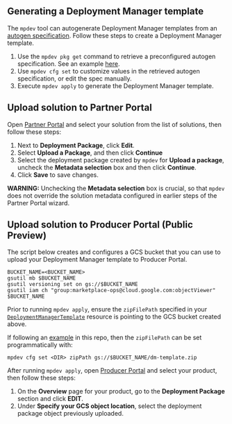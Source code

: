 ## Generating a Deployment Manager template

The `mpdev` tool can autogenerate Deployment Manager templates from an
[autogen specification](./autogen-reference.md). Follow these steps to create a
Deployment Manager template.

1. Use the `mpdev pkg get` command to retrieve a preconfigured autogen
specification. See an example [here](../examples/deployment-manager/autogen/singlevm/README.md).
1. Use `mpdev cfg set` to customize values in the retrieved autogen
specification, or edit the spec manually.
3. Execute `mpdev apply` to generate the Deployment Manager template.

## Upload solution to Partner Portal

Open [Partner Portal](https://console.cloud.google.com/partner/solutions) and 
select your solution from the list of solutions, then follow these steps:

1. Next to **Deployment Package**, click **Edit**.
1. Select **Upload a Package**, and then click **Continue**
1. Select the deployment package created by `mpdev` for **Upload a package**,
uncheck the **Metadata selection** box and then click **Continue**.
1. Click **Save** to save changes.

**WARNING:** Unchecking the **Metadata selection** box is crucial, so that
`mpdev` does not override the solution metadata configured in earlier steps of
the Partner Portal wizard.

## Upload solution to Producer Portal (Public Preview)

The script below creates and configures a GCS bucket that you can use to upload
your Deployment Manager template to Producer Portal.

```
BUCKET_NAME=<BUCKET_NAME>
gsutil mb $BUCKET_NAME
gsutil versioning set on gs://$BUCKET_NAME
gsutil iam ch "group:marketplace-ops@cloud.google.com:objectViewer" $BUCKET_NAME
```

Prior to running `mpdev apply`, ensure the `zipFilePath` specified
in your [`DeploymentManagerTemplate`](../examples/deployment-manager/autogen/singlevm/configurations.yaml)
resource is pointing to the GCS bucket created above.

If following an [example](../examples/deployment-manager/autogen/singlevm) in
this repo, then the `zipFilePath` can be set programmatically with:
```
mpdev cfg set <DIR> zipPath gs://$BUCKET_NAME/dm-template.zip
```

After running `mpdev apply`, open
[Producer Portal](https://console.cloud.google.com/producer-portal) and select
your product, then follow these steps:

1. On the **Overview** page for your product, go to the **Deployment Package**
 section and click **EDIT**.
1. Under **Specify your GCS object location**, select the deployment package
 object previously uploaded.
